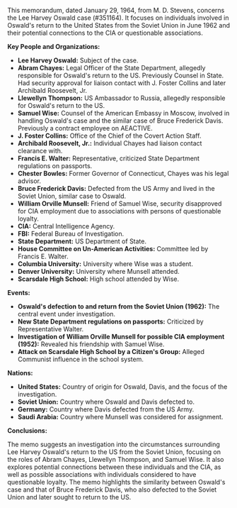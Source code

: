 This memorandum, dated January 29, 1964, from M. D. Stevens, concerns the Lee Harvey Oswald case (#351164). It focuses on individuals involved in Oswald's return to the United States from the Soviet Union in June 1962 and their potential connections to the CIA or questionable associations.

**Key People and Organizations:**

*   **Lee Harvey Oswald:** Subject of the case.
*   **Abram Chayes:** Legal Officer of the State Department, allegedly responsible for Oswald's return to the US. Previously Counsel in State. Had security approval for liaison contact with J. Foster Collins and later Archibald Roosevelt, Jr.
*   **Llewellyn Thompson:** US Ambassador to Russia, allegedly responsible for Oswald's return to the US.
*   **Samuel Wise:** Counsel of the American Embassy in Moscow, involved in handling Oswald's case and the similar case of Bruce Frederick Davis. Previously a contract employee on AEACTIVE.
*   **J. Foster Collins:** Office of the Chief of the Covert Action Staff.
*   **Archibald Roosevelt, Jr.:** Individual Chayes had liaison contact clearance with.
*   **Francis E. Walter:** Representative, criticized State Department regulations on passports.
*   **Chester Bowles:** Former Governor of Connecticut, Chayes was his legal advisor.
*   **Bruce Frederick Davis:** Defected from the US Army and lived in the Soviet Union, similar case to Oswald.
*   **William Orville Munsell:** Friend of Samuel Wise, security disapproved for CIA employment due to associations with persons of questionable loyalty.
*   **CIA:** Central Intelligence Agency.
*   **FBI:** Federal Bureau of Investigation.
*   **State Department:** US Department of State.
*   **House Committee on Un-American Activities:** Committee led by Francis E. Walter.
*   **Columbia University:** University where Wise was a student.
*   **Denver University:** University where Munsell attended.
*   **Scarsdale High School:** High school attended by Wise.

**Events:**

*   **Oswald's defection to and return from the Soviet Union (1962):** The central event under investigation.
*   **New State Department regulations on passports:** Criticized by Representative Walter.
*   **Investigation of William Orville Munsell for possible CIA employment (1952):** Revealed his friendship with Samuel Wise.
*   **Attack on Scarsdale High School by a Citizen's Group:** Alleged Communist influence in the school system.

**Nations:**

*   **United States:** Country of origin for Oswald, Davis, and the focus of the investigation.
*   **Soviet Union:** Country where Oswald and Davis defected to.
*   **Germany:** Country where Davis defected from the US Army.
*   **Saudi Arabia:** Country where Munsell was considered for assignment.

**Conclusions:**

The memo suggests an investigation into the circumstances surrounding Lee Harvey Oswald's return to the US from the Soviet Union, focusing on the roles of Abram Chayes, Llewellyn Thompson, and Samuel Wise. It also explores potential connections between these individuals and the CIA, as well as possible associations with individuals considered to have questionable loyalty. The memo highlights the similarity between Oswald's case and that of Bruce Frederick Davis, who also defected to the Soviet Union and later sought to return to the US.
